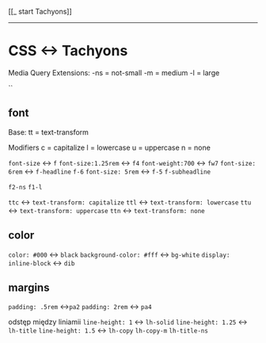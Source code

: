 [[_ start Tachyons]]


---
# CSS <-> Tachyons
   Media Query Extensions:
     -ns = not-small
     -m  = medium
     -l  = large

``
## font
   Base:
     tt = text-transform

   Modifiers
     c = capitalize
     l = lowercase
     u = uppercase
     n = none
     
`font-size` <-> `f`
`font-size:1.25rem` <-> `f4`
`font-weight:700` <-> `fw7` 
`font-size: 6rem` <-> `f-headline`   `f-6`
`font-size: 5rem` <-> `f-5`    `f-subheadline`

`f2-ns`
`f1-l`

`ttc` <-> `text-transform: capitalize`
`ttl` <-> `text-transform: lowercase`
`ttu`  <-> `text-transform: uppercase`
`ttn` <-> `text-transform: none`

## color
`color: #000` <-> `black`
`background-color: #fff` <-> `bg-white`
`display: inline-block` <-> `dib`

## margins
`padding: .5rem` <->`pa2`
`padding: 2rem` <-> `pa4`

odstęp między liniamii
`line-height: 1` <-> `lh-solid`
`line-height: 1.25` <-> `lh-title`
`line-height: 1.5` <-> `lh-copy`
`lh-copy-m`
`lh-title-ns`



